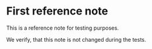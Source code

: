 # First reference note

This is a reference note for testing purposes.

We verify, that this note is not changed during the tests.
